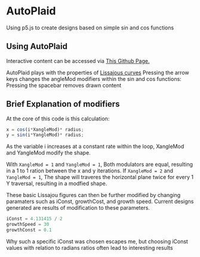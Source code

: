 # AutoPlaid
Using p5.js to create designs based on simple sin and cos functions

## Using AutoPlaid
Interactive content can be accessed via [This Github Page.](https://dannyplatt.github.io/AutoPlaid/)

AutoPlaid plays with the properties of [Lissajous curves](https://en.wikipedia.org/wiki/Lissajous_curve)
Pressing the arrow keys changes the angleMod modifiers within the sin and cos functions:
Pressing the spacebar removes drawn content

## Brief Explanation of modifiers
At the core of this code is this calculation:
```.js
x = cos(i*XangleMod)* radius;
y = sin(i*YangleMod)* radius;
```
As the variable i increases at a constant rate within the loop, XangleMod and YangleMod modify the shape.

With `XangleMod = 1` and `YangleMod = 1`, Both modulators are equal, resulting in a 1 to 1 ration between the x and y iterations. 
If `XangleMod = 2` and `YangleMod = 1`, The shape will traveres the horizontal plane twice for every 1 Y traversal, resulting in a modfied shape. 

These basic Lissajou figures can then be further modified by changing paramaters such as iConst, growthCost, and growth speed. Current designs generated are results of modification to these parameters.
```.js
iConst = 4.131415 / 2
growthSpeed = 30
growthConst = 0.1
```
Why such a specific iConst was chosen escapes me, but choosing iConst values with relation to radians ratios often lead to interesting results 


